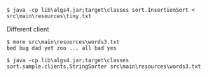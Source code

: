     $ java -cp lib\algs4.jar;target\classes sort.InsertionSort < src\main\resources\tiny.txt

Different client 
    
    $ more src\main\resources\words3.txt
    bed bug dad yet zoo ... all bad yes 
    
    $ java -cp lib\algs4.jar;target\classes sort.sample.clients.StringSorter src\main\resources\words3.txt